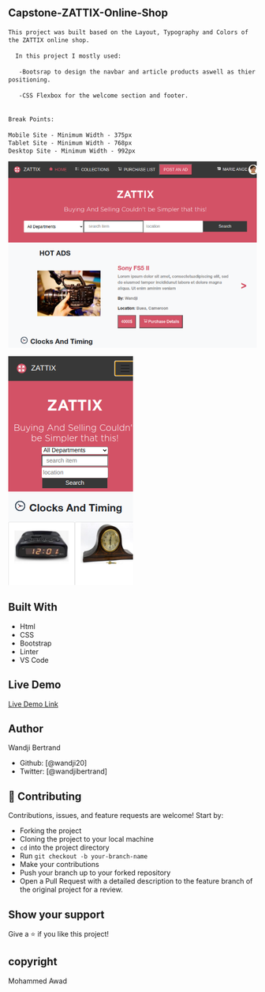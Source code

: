 ## Capstone-ZATTIX-Online-Shop

    This project was built based on the Layout, Typography and Colors of the ZATTIX online shop.

      In this project I mostly used:

       -Bootsrap to design the navbar and article products aswell as thier positioning.

       -CSS Flexbox for the welcome section and footer.


    Break Points:

    Mobile Site - Minimum Width - 375px
    Tablet Site - Minimum Width - 768px
    Desktop Site - Minimum Width - 992px

![Screenshot](assets/screenshot1.png/ "Homepage Screenshot of Tablet Viewport")

![Screenshot](assets/screenshot2.png/ "Items Page Screenshot of Tablet Viewport")

## Built With

- Html
- CSS
- Bootstrap
- Linter
- VS Code

## Live Demo

[Live Demo Link](https://raw.githack.com/wandji20/Capstone-Online-Shop/feature-branch/index.html)

## Author

Wandji Bertrand

- Github: [@wandji20]
- Twitter: [@wandjibertrand]

## 🤝 Contributing

Contributions, issues, and feature requests are welcome! Start by:

- Forking the project
- Cloning the project to your local machine
- `cd` into the project directory
- Run `git checkout -b your-branch-name`
- Make your contributions
- Push your branch up to your forked repository
- Open a Pull Request with a detailed description to the feature branch of the original project for a review.

## Show your support

Give a :star: if you like this project!

## copyright

Mohammed Awad
